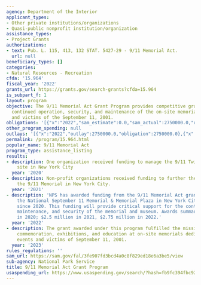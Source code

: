 ```yaml
---
agency: Department of the Interior
applicant_types:
- Other private institutions/organizations
- Quasi-public nonprofit institution/organization
assistance_types:
- Project Grants
authorizations:
- text: Pub. L. 115, 413, 132 STAT. 5427-29 - 9/11 Memorial Act.
  url: null
beneficiary_types: []
categories:
- Natural Resources - Recreation
cfda: '15.964'
fiscal_year: '2022'
grants_url: https://grants.gov/search-grants?cfda=15.964
is_subpart_f: 1
layout: program
objective: The 9/11 Memorial Act Grant Program provides competitive grants for the
  continued operation, security, and maintenance of the on-site memorials of the events
  and victims of the September 11, 2001.
obligations: '[{"x":"2022","sam_estimate":0.0,"sam_actual":2750000.0,"usa_spending_actual":2750000.0},{"x":"2023","sam_estimate":0.0,"sam_actual":4000000.0,"usa_spending_actual":4000000.0},{"x":"2024","sam_estimate":4000000.0,"sam_actual":0.0,"usa_spending_actual":4000000.0}]'
other_program_spending: null
outlays: '[{"x":"2022","outlay":2750000.0,"obligation":2750000.0},{"x":"2023","outlay":3374852.0,"obligation":4000000.0},{"x":"2024","outlay":0.0,"obligation":4000000.0}]'
permalink: /program/15.964.html
popular_name: 9/11 Memorial Act
program_type: assistance_listing
results:
- description: One organization received funding to manage the 9/11 Twin Tower memorial
    site in New York City
  year: '2020'
- description: Non-profit organizations received funding to further the mission of
    the 9/11 Memorial in New York City.
  year: '2021'
- description: 'NPS has awarded funding from the 9/11 Memorial Act grant program to
    the National September 11 Memorial & Memorial Plaza in New York City annually
    since 2020. This funding will provide critical support for the continued operation,
    maintenance, and security of the memorial and museum. Awards summary: $2 million
    in 2020; $2.5 million in 2021, $2.75 million in 2022.'
  year: '2022'
- description: The grant awarded under this program fulfilled the mission through
    commemoration, exhibitions, and education at on-site memorials dedicated to the
    events and victims of September 11, 2001.
  year: '2023'
rules_regulations: ''
sam_url: https://sam.gov/fal/3fe907fd3bcd4a0c8f829ed18e6a3be5/view
sub-agency: National Park Service
title: 9/11 Memorial Act Grant Program
usaspending_url: https://www.usaspending.gov/search/?hash=fb9fc394fbc92a16d5531ae2eae6d403
---
```

